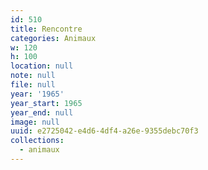 ```yaml
---
id: 510
title: Rencontre
categories: Animaux
w: 120
h: 100
location: null
note: null
file: null
year: '1965'
year_start: 1965
year_end: null
image: null
uuid: e2725042-e4d6-4df4-a26e-9355debc70f3
collections:
  - animaux
---
```


